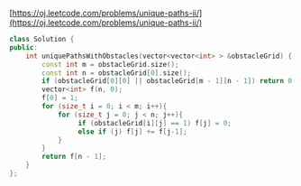 [https://oj.leetcode.com/problems/unique-paths-ii/](https://oj.leetcode.com/problems/unique-paths-ii/)

``` cpp
class Solution {
public:
    int uniquePathsWithObstacles(vector<vector<int> > &obstacleGrid) {
        const int m = obstacleGrid.size();
		const int n = obstacleGrid[0].size();
		if (obstacleGrid[0][0] || obstacleGrid[m - 1][n - 1]) return 0;
		vector<int> f(n, 0);
		f[0] = 1;
		for (size_t i = 0; i < m; i++){
			for (size_t j = 0; j < n; j++){
				 if (obstacleGrid[i][j] == 1) f[j] = 0;
                 else if (j) f[j] += f[j-1];
			}
		}
		return f[n - 1];
    }
};
```
